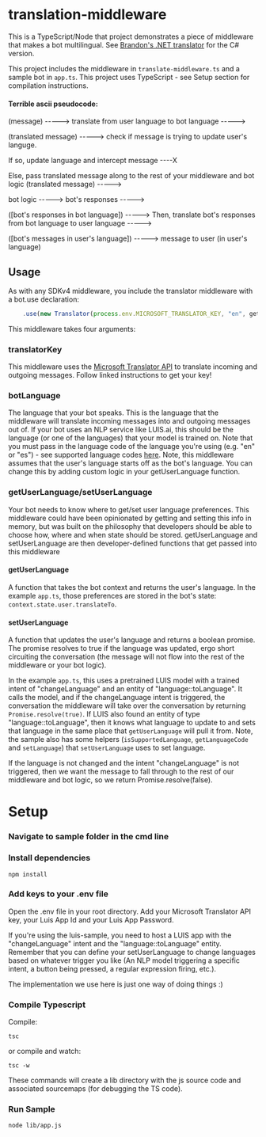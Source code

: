 # translation-middleware
This is a TypeScript/Node that project demonstrates a piece of middleware that makes a bot multilingual. See [Brandon's .NET translator](https://github.com/brandonh-msft/botbuilder-dotnet/tree/translation-middleware/samples/Microsoft.Bot.Samples.TranslatorMiddleware) for the C# version.

This project includes the middleware in ```translate-middleware.ts``` and a sample bot in ```app.ts```. This project uses TypeScript - see Setup section for compilation instructions.

#### Terrible ascii pseudocode:

(message) -----> translate from user language to bot language ----->

(translated message) -----> check if message is trying to update user's languge. 

If so, update language and intercept message ----X

Else, pass translated message along to the rest of your middleware and bot logic
(translated message) -----> 

bot logic -----> bot's responses ----->

([bot's responses in bot language]) -----> Then, translate bot's responses from bot language to user language -----> 

([bot's messages in user's language]) -----> message to user (in user's language)

## Usage
As with any SDKv4 middleware, you include the translator middleware with a bot.use declaration:
```ts
    .use(new Translator(process.env.MICROSOFT_TRANSLATOR_KEY, "en", getUserLanguage, setUserLanguage))
```
This middleware takes four arguments:

### translatorKey
This middleware uses the [Microsoft Translator API](https://www.microsoft.com/en-us/translator/translatorapi.aspx) to translate incoming and outgoing messages. Follow linked instructions to get your key!

### botLanguage
The language that your bot speaks. This is the language that the middleware will translate incoming messages into and outgoing messages out of. If your bot uses an NLP service like LUIS.ai, this should be the language (or one of the languages) that your model is trained on. Note that you must pass in the language code of the language you're using (e.g. "en" or "es") - see supported language codes [here](https://docs.microsoft.com/en-us/azure/cognitive-services/translator/languages). Note, this middleware assumes that the user's language starts off as the bot's language. You can change this by adding custom logic in your getUserLanguage function. 

### getUserLanguage/setUserLanguage

Your bot needs to know where to get/set user language preferences. This middleware could have been opinionated by getting and setting this info in memory, but was built on the philosophy that developers should be able to choose how, where and when state should be stored. getUserLanguage and setUserLanguage are then developer-defined functions that get passed into this middleware

#### getUserLanguage
A function that takes the bot context and returns the user's language. In the example `app.ts`, those preferences are stored in the bot's state: ```context.state.user.translateTo```. 

#### setUserLanguage
A function that updates the user's language and returns a boolean promise. The promise resolves to true if the language was updated, ergo short circuiting the conversation (the message will not flow into the rest of the middleware or your bot logic).

In the example `app.ts`, this uses a pretrained LUIS model with a trained intent of "changeLanguage" and an entity of "language::toLanguage". It calls the model, and if the changeLanguage intent is triggered, the conversation the middleware will take over the conversation by returning ```Promise.resolve(true)```. If LUIS also found an entity of type "language::toLanguage", then it knows what language to update to and sets that language in the same place that ```getUserLanguage``` will pull it from. Note, the sample also has some helpers (```isSupportedLanguage```, ```getLanguageCode``` and ```setLanguage```) that ```setUserLanguage``` uses to set language. 

If the language is not changed and the intent "changeLanguage" is not triggered, then we want the message to fall through to the rest of our middleware and bot logic, so we return Promise.resolve(false).
 
# Setup

### Navigate to sample folder in the cmd line

### Install dependencies

```
npm install
```

### Add keys to your .env file
Open the .env file in your root directory. Add your Microsoft Translator API key, your Luis App Id and your Luis App Password.

If you're using the luis-sample, you need to host a LUIS app with the "changeLanguage" intent and the "language::toLanguage" entity. Remember that you can define your setUserLanguage to change languages based on whatever trigger you like (An NLP model triggering a specific intent, a button being pressed, a regular expression firing, etc.). 

The implementation we use here is just one way of doing things :)

### Compile Typescript

Compile:
```
tsc
```
or compile and watch:
```
tsc -w
```
These commands will create a lib directory with the js source code and associated sourcemaps (for debugging the TS code).

### Run Sample
```
node lib/app.js
```